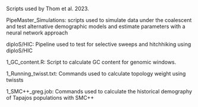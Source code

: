 Scripts used by Thom et al. 2023.

PipeMaster_Simulations: scripts used to simulate data under the coalescent and test alternative demographic models and estimate parameters with a neural network approach

diploS/HIC: Pipeline used to test for selective sweeps and hitchhiking using diploS/HIC 

1_GC_content.R: Script to calculate GC content for genomic windows.

1_Running_twisst.txt: Commands used to calculate topology weight using twissts

1_SMC++_greg.job: Commands used to calculate the historical demography of Tapajos populations with SMC++
